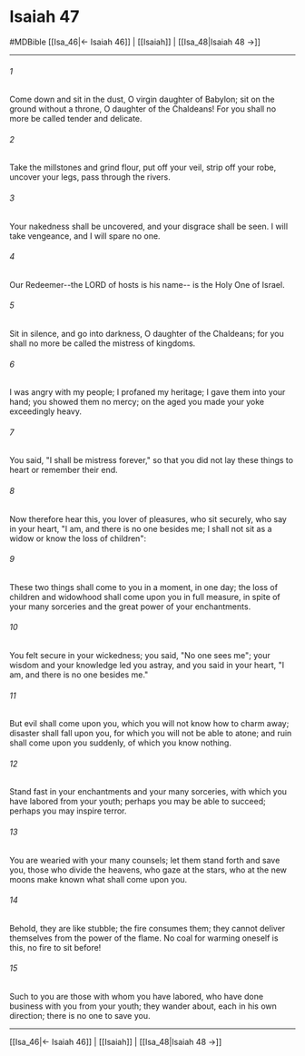 # Isaiah 47
#MDBible
[[Isa_46|← Isaiah 46]] | [[Isaiah]] | [[Isa_48|Isaiah 48 →]]

***

###### 1 
Come down and sit in the dust, O virgin daughter of Babylon; sit on the ground without a throne, O daughter of the Chaldeans! For you shall no more be called tender and delicate. 

###### 2 
Take the millstones and grind flour, put off your veil, strip off your robe, uncover your legs, pass through the rivers. 

###### 3 
Your nakedness shall be uncovered, and your disgrace shall be seen. I will take vengeance, and I will spare no one. 

###### 4 
Our Redeemer--the LORD of hosts is his name-- is the Holy One of Israel. 

###### 5 
Sit in silence, and go into darkness, O daughter of the Chaldeans; for you shall no more be called the mistress of kingdoms. 

###### 6 
I was angry with my people; I profaned my heritage; I gave them into your hand; you showed them no mercy; on the aged you made your yoke exceedingly heavy. 

###### 7 
You said, "I shall be mistress forever," so that you did not lay these things to heart or remember their end. 

###### 8 
Now therefore hear this, you lover of pleasures, who sit securely, who say in your heart, "I am, and there is no one besides me; I shall not sit as a widow or know the loss of children": 

###### 9 
These two things shall come to you in a moment, in one day; the loss of children and widowhood shall come upon you in full measure, in spite of your many sorceries and the great power of your enchantments. 

###### 10 
You felt secure in your wickedness; you said, "No one sees me"; your wisdom and your knowledge led you astray, and you said in your heart, "I am, and there is no one besides me." 

###### 11 
But evil shall come upon you, which you will not know how to charm away; disaster shall fall upon you, for which you will not be able to atone; and ruin shall come upon you suddenly, of which you know nothing. 

###### 12 
Stand fast in your enchantments and your many sorceries, with which you have labored from your youth; perhaps you may be able to succeed; perhaps you may inspire terror. 

###### 13 
You are wearied with your many counsels; let them stand forth and save you, those who divide the heavens, who gaze at the stars, who at the new moons make known what shall come upon you. 

###### 14 
Behold, they are like stubble; the fire consumes them; they cannot deliver themselves from the power of the flame. No coal for warming oneself is this, no fire to sit before! 

###### 15 
Such to you are those with whom you have labored, who have done business with you from your youth; they wander about, each in his own direction; there is no one to save you. 

***

[[Isa_46|← Isaiah 46]] | [[Isaiah]] | [[Isa_48|Isaiah 48 →]]

